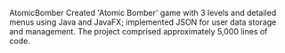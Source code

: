 AtomicBomber
Created 'Atomic Bomber' game with 3 levels and detailed menus using Java and JavaFX; implemented JSON for user data storage and management. The project comprised approximately 5,000 lines of code.
